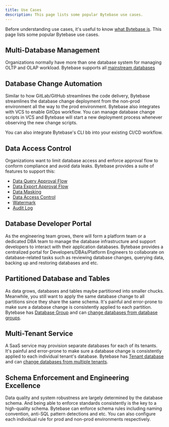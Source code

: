 ```yaml
---
title: Use Cases
description: This page lists some popular Bytebase use cases.
---
```


Before understanding use cases, it's useful to know [what Bytebase is](/docs/introduction/what-is-bytebase). This page lists some popular Bytebase use cases.

## Multi-Database Management

Organizations normally have more than one database system for managing OLTP and OLAP workload. Bytebase supports all [mainstream databases](/docs/introduction/supported-databases)

## Database Change Automation

Similar to how GitLab/GitHub streamlines the code delivery, Bytebase streamlines the database change deployment from the non-prod environment all the way to the prod environment. Bytebase also integrates with VCS to enable GitOps workflow. You can manage database change scripts in VCS and Bytebase will start a new deployment process whenever observing the new change scripts.

You can also integrate Bytebase's CLI bb into your existing CI/CD workflow.

## Data Access Control

Organizations want to limit database access and enforce approval flow to conform compliance and avoid data leaks. Bytebase provides a suite of features to support this:

- [Data Query Approval Flow](/docs/security/data-query)
- [Data Export Approval Flow](/docs/security/data-export)
- [Data Masking](/docs/security/mask-data)
- [Data Access Control](/docs/security/data-access-control)
- [Watermark](/docs/security/watermark)
- [Audit Log](/docs/security/audit-log)

## Database Developer Portal

As the engineering team grows, there will form a platform team or a dedicated DBA team to manage the database infrastructure and support developers to interact with their application databases. Bytebase provides a centralized portal for Developers/DBAs/Platform Engineers to collaborate on database-related tasks such as reviewing database changes, querying data, backing up and restoring databases and etc.

## Partitioned Database and Tables

As data grows, databases and tables maybe partitioned into smaller chucks. Meanwhile, you still want to
apply the same database change to all partitions since they share the same schema. It's painful and error-prone to make sure a database change is consistently applied to each partition. Bytebase has [Database Group](/docs/concepts/batch-mode/#database-group) and can [change databases from database groups](/docs/change-database/batch-change/#change-databases-from-database-groups).

## Multi-Tenant Service

A SaaS service may provision separate databases for each of its tenants. It's painful and error-prone to make sure a database change is consistently applied to each individual tenant's database. Bytebase has [Tenant database](/docs/concepts/batch-mode/#tenant-database) and can [change databases from multiple tenants](/docs/change-database/batch-change/#change-databases-from-multiple-tenants).

## Schema Enforcement and Engineering Excellence

Data quality and system robustness are largely determined by the database schema. And being able to enforce standards consistently is the key to a high-quality schema. Bytebase can enforce schema rules including naming convention, anti-SQL pattern detections and etc. You can also configure each individual rule for prod and non-prod environments respectively.
